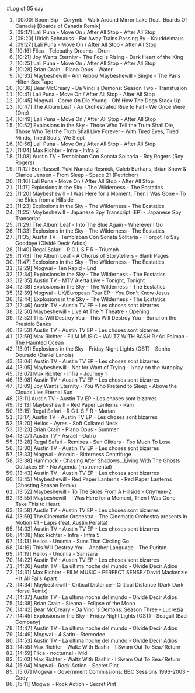 #Log of 05 day

1. [00:00] Boom Bip - Corymb - Walk Around Mirror Lake (feat. Boards Of Canada) [Boards of Canada Remix]
1. [09:17] Lali Puna - Move On / After All Stop - After All Stop
1. [09:20] Ulrich Schnauss - Far Away Trains Passing By - Knuddelmaus
1. [09:27] Lali Puna - Move On / After All Stop - After All Stop
1. [10:16] Flica - Telepathy Dreams - Drun
1. [10:21] Joy Wants Eternity - The Fog is Rising - Dark Heart of the King
1. [10:25] Lali Puna - Move On / After All Stop - After All Stop
1. [10:28] Brian Crain - Piano Opus - Water
1. [10:33] Maybeshewill - Ann Arbor/ Maybeshewill - Single - The Paris Hilton Sex Tape
1. [10:36] Bear McCreary - Da Vinci's Demons: Season Two - Transfusion
1. [10:41] Lali Puna - Move On / After All Stop - After All Stop
1. [10:45] Mogwai - Come On Die Young - Oh! How The Dogs Stack Up
1. [10:47] The Album Leaf - An Orchestrated Rise to Fall - We Once Were (One)
1. [10:49] Lali Puna - Move On / After All Stop - After All Stop
1. [10:52] Explosions in the Sky - Those Who Tell the Truth Shall Die, Those Who Tell the Truth Shall Live Forever - With Tired Eyes, Tired Minds, Tired Souls, We Slept
1. [10:56] Lali Puna - Move On / After All Stop - After All Stop
1. [11:04] Max Richter - Infra - Infra 2
1. [11:08] Austin TV - Temblaban Con Sonata Solitaria - Roy Rogers (Roy Rogers)
1. [11:12] Ben Russell, Yuki Numata Resnick, Caleb Burhans, Brian Snow & Clarice Jensen - From Sleep - Space 21 (Petrichor)
1. [11:16] Lali Puna - Move On / After All Stop - After All Stop
1. [11:17] Explosions in the Sky - The Wilderness - The Ecstatics
1. [11:20] Maybeshewill - I Was Here for a Moment, Then I Was Gone - To the Skies from a Hillside
1. [11:23] Explosions in the Sky - The Wilderness - The Ecstatics
1. [11:25] Maybeshewill - Japanese Spy Transcript (EP) - Japanese Spy Transcript
1. [11:29] The Album Leaf - Into The Blue Again - Wherever I Go
1. [11:33] Explosions in the Sky - The Wilderness - The Ecstatics
1. [11:35] Austin TV - Temblaban Con Sonata Solitaria - I Forgot To Say Goodbye (Olvidé Decir Adios)
1. [11:40] Regal Safari - R G L S F R - Triumph
1. [11:43] The Album Leaf - A Chorus of Storytellers - Blank Pages
1. [11:47] Explosions in the Sky - The Wilderness - The Ecstatics
1. [12:29] Mogwai - Ten Rapid - End
1. [12:34] Explosions in the Sky - The Wilderness - The Ecstatics
1. [12:35] Austin TV - MTV Alerta Live - Tonight, Tonight
1. [12:38] Explosions in the Sky - The Wilderness - The Ecstatics
1. [12:39] Mogwai - UK/European Tour EP - You Don't Know Jesus
1. [12:44] Explosions in the Sky - The Wilderness - The Ecstatics
1. [12:46] Austin TV - Austin TV EP - Les choses sont bizarres
1. [12:50] Maybeshewill - Live At The Y Theatre - Opening
1. [12:52] This Will Destroy You - This Will Destroy You - Burial on the Presidio Banks
1. [12:53] Austin TV - Austin TV EP - Les choses sont bizarres
1. [12:59] Max Richter - FILM MUSIC - WALTZ WITH BASHIR ⁄ Ari Folman - The Haunted Ocean
1. [13:01] Explosions in the Sky - Friday Night Lights (OST) - Sonho Dourado (Daniel Lanois)
1. [13:04] Austin TV - Austin TV EP - Les choses sont bizarres
1. [13:05] Maybeshewill - Not for Want of Trying - Ixnay on the Autoplay
1. [13:07] Max Richter - Infra - Journey 1
1. [13:08] Austin TV - Austin TV EP - Les choses sont bizarres
1. [13:09] Joy Wants Eternity - You Who Pretend to Sleep - Above the Clouds Lies Eternal Sun
1. [13:11] Austin TV - Austin TV EP - Les choses sont bizarres
1. [13:13] Maybeshewill - Red Paper Lanterns - Rain
1. [13:15] Regal Safari - R G L S F R - Marian
1. [13:17] Austin TV - Austin TV EP - Les choses sont bizarres
1. [13:20] Helios - Ayres - Soft Collared Neck
1. [13:23] Brian Crain - Piano Opus - Summer
1. [13:27] Austin TV - Asrael - Outro
1. [13:28] Regal Safari - Remixes - Sun Glitters - Too Much To Lose
1. [13:30] Austin TV - Austin TV EP - Les choses sont bizarres
1. [13:33] Mogwai - Atomic - Bitterness Centrifuge
1. [13:38] Hammock - Chasing After Shadows...Living With The Ghosts Outtakes EP - No Agenda (instrumental)
1. [13:43] Austin TV - Austin TV EP - Les choses sont bizarres
1. [13:45] Maybeshewill - Red Paper Lanterns - Red Paper Lanterns (Ghosting Season Remix)
1. [13:52] Maybeshewill - To The Skies From A Hillside - Спутник-2
1. [13:55] Maybeshewill - I Was Here for a Moment, Then I Was Gone - Take This to Heart
1. [13:58] Austin TV - Austin TV EP - Les choses sont bizarres
1. [13:59] The Cinematic Orchestra - The Cinematic Orchestra presents In Motion #1 - Lapis (feat. Austin Peralta)
1. [14:03] Austin TV - Austin TV EP - Les choses sont bizarres
1. [14:08] Max Richter - Infra - Infra 5
1. [14:13] Helios - Unomia - Suns That Circling Go
1. [14:16] This Will Destroy You - Another Language - The Puritan
1. [14:19] Helios - Unomia - Samsara
1. [14:22] Austin TV - Austin TV EP - Les choses sont bizarres
1. [14:26] Austin TV - La última noche del mundo - Olvidé Decir Adiós
1. [14:31] Max Richter - FILM MUSIC - PERFECT SENSE ⁄ David Mackenzie - It All Falls Apart
1. [14:34] Maybeshewill - Critical Distance - Critical Distance (Dark Dark Horse Remix)
1. [14:37] Austin TV - La última noche del mundo - Olvidé Decir Adiós
1. [14:38] Brian Crain - Sienna - Eclipse of the Moon
1. [14:42] Bear McCreary - Da Vinci's Demons: Season Three - Lucrezia
1. [14:45] Explosions in the Sky - Friday Night Lights (OST) - Seagull (Bad Company)
1. [14:47] Austin TV - La última noche del mundo - Olvidé Decir Adiós
1. [14:49] Mogwai - 4 Satin - Stereodee
1. [14:53] Austin TV - La última noche del mundo - Olvidé Decir Adiós
1. [14:55] Max Richter - Waltz With Bashir - I Swam Out To Sea ⁄ Return
1. [14:59] Flica - nocturnal - Mid
1. [15:03] Max Richter - Waltz With Bashir - I Swam Out To Sea ⁄ Return
1. [15:04] Mogwai - Rock Action - Secret Pint
1. [15:07] Mogwai - Government Commissions: BBC Sessions 1996-2003 - Cody
1. [15:11] Mogwai - Rock Action - Secret Pint

